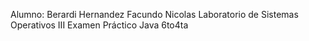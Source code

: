 Alumno: Berardi Hernandez Facundo Nicolas 
Laboratorio de Sistemas Operativos III
Examen Práctico Java
6to4ta

